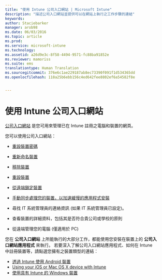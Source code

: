 ```yaml
---
title: "使用 Intune 公司入口網站 | Microsoft Intune"
description: "描述公司入口網站並提供可以在網站上執行之工作步驟的連結"
keywords: 
author: Staciebarker
manager: arob98
ms.date: 06/03/2016
ms.topic: article
ms.prod: 
ms.service: microsoft-intune
ms.technology: 
ms.assetid: a26d9e3c-8f58-4494-9571-fc88ba91852e
ms.reviewer: mamoriss
ms.suite: ems
translationtype: Human Translation
ms.sourcegitcommit: 376e6c1ae229187ab8ec73390f091f1d534365dd
ms.openlocfilehash: 118a25b6ebb156c4ed642fee8802ef6a54582f8e


---
```


# 使用 Intune 公司入口網站
 [公司入口網站](http://portal.manage.microsoft.com) 是您可用來管理已在 Intune 註冊之電腦和裝置的網頁。

您可以使用公司入口網站：

-   [重設裝置密碼](reset-your-passcode-cpwebsite.md)

-   [重新命名裝置](rename-your-device-cpwebsite.md)

-   [移除裝置](remove-your-device-cpwebsite.md)

-   [重設裝置](reset-your-device-cpwebsite.md)

-   [從遠端鎖定裝置](remote-lock-your-device-cpwebsite.md)

-   [手動同步處理您的裝置，以加速緩慢的應用程式安裝](sync-your-device-manually-cpwebsite.md)

-   尋找 IT 系統管理員的連絡資訊 (如果 IT 系統管理員已設定)。 

-   查看裝置的詳細資料，包括其是否符合貴公司或學校的原則

-   從遠端管理您的電腦 (僅適用於 PC)

您在 **公司入口網站** 上所能執行的大部分工作，都能使用您安裝在裝置上的 **公司入口網站應用程式** 來執行。 若要深入了解公司入口網站應用程式、如何在 Intune 中註冊裝置等，請點選您擁有之裝置類型的連結：

- [透過 Intune 使用 Android 裝置](using-your-android-device-with-intune.md)
- [Using your iOS or Mac OS X device with Intune](using-your-ios-or-mac-os-x-device-with-intune.md)
- [使用具有 Intune 的 Windows 裝置](using-your-windows-device-with-intune.md)



<!--HONumber=Jul16_HO3-->


